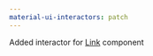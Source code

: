 ```yaml
---
material-ui-interactors: patch
---
```


Added interactor for [Link](https://material-ui.com/components/links/) component
